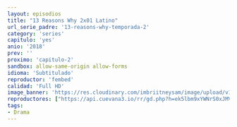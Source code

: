 ```yaml
---
layout: episodios
title: "13 Reasons Why 2x01 Latino"
url_serie_padre: '13-reasons-why-temporada-2'
category: 'series'
capitulo: 'yes'
anio: '2018'
prev: ''
proximo: 'capitulo-2'
sandbox: allow-same-origin allow-forms
idioma: 'Subtitulado'
reproductor: 'fembed'
calidad: 'Full HD'
image_banner: 'https://res.cloudinary.com/imbriitneysam/image/upload/v1546545022/reason2-banner-min.jpg'
reproductores: ["https://api.cuevana3.io/rr/gd.php?h=ek5lbm9xYWNrS0xJMVp5b21KREk0dFBLbjVkaHhkRGdrOG1jbnBpUnhhS1ZzcHBybjY3WTQ2ck9wWk41ckxUdDBMdCtmb2Vyc2V1MngyU2ZacE9zeWNXU3FadVkyUT09"]
tags:
- Drama
---
```












